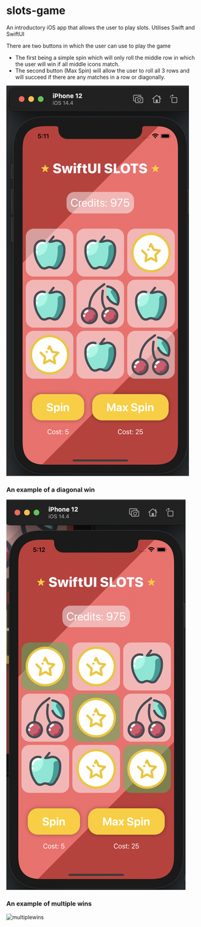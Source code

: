 # slots-game
An introductory iOS app that allows the user to play slots. Utilises Swift and SwiftUI

There are two buttons in which the user can use to play the game
* The first being a simple spin which will only roll the middle row in which the user will win if all middle icons match.
* The second button (Max Spin) will allow the user to roll all 3 rows and will succeed if there are any matches in a row or diagonally.

![defaultpage](/images/defaultpage.png)

### An example of a diagonal win
![diagonalwin](/images/diagonalwin.png)

### An example of multiple wins
![multiplewins](/images/multiplewins.png)
